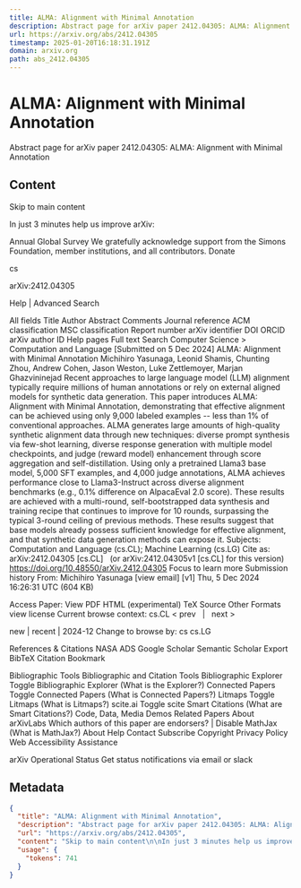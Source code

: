 ```yaml
---
title: ALMA: Alignment with Minimal Annotation
description: Abstract page for arXiv paper 2412.04305: ALMA: Alignment with Minimal Annotation
url: https://arxiv.org/abs/2412.04305
timestamp: 2025-01-20T16:18:31.191Z
domain: arxiv.org
path: abs_2412.04305
---
```


# ALMA: Alignment with Minimal Annotation


Abstract page for arXiv paper 2412.04305: ALMA: Alignment with Minimal Annotation


## Content

Skip to main content

In just 3 minutes help us improve arXiv:

Annual Global Survey
We gratefully acknowledge support from the Simons Foundation, member institutions, and all contributors.
Donate
>
cs
>
arXiv:2412.04305

Help | Advanced Search

All fields
Title
Author
Abstract
Comments
Journal reference
ACM classification
MSC classification
Report number
arXiv identifier
DOI
ORCID
arXiv author ID
Help pages
Full text
Search
Computer Science > Computation and Language
[Submitted on 5 Dec 2024]
ALMA: Alignment with Minimal Annotation
Michihiro Yasunaga, Leonid Shamis, Chunting Zhou, Andrew Cohen, Jason Weston, Luke Zettlemoyer, Marjan Ghazvininejad
Recent approaches to large language model (LLM) alignment typically require millions of human annotations or rely on external aligned models for synthetic data generation. This paper introduces ALMA: Alignment with Minimal Annotation, demonstrating that effective alignment can be achieved using only 9,000 labeled examples -- less than 1% of conventional approaches. ALMA generates large amounts of high-quality synthetic alignment data through new techniques: diverse prompt synthesis via few-shot learning, diverse response generation with multiple model checkpoints, and judge (reward model) enhancement through score aggregation and self-distillation. Using only a pretrained Llama3 base model, 5,000 SFT examples, and 4,000 judge annotations, ALMA achieves performance close to Llama3-Instruct across diverse alignment benchmarks (e.g., 0.1% difference on AlpacaEval 2.0 score). These results are achieved with a multi-round, self-bootstrapped data synthesis and training recipe that continues to improve for 10 rounds, surpassing the typical 3-round ceiling of previous methods. These results suggest that base models already possess sufficient knowledge for effective alignment, and that synthetic data generation methods can expose it.
Subjects:	Computation and Language (cs.CL); Machine Learning (cs.LG)
Cite as:	arXiv:2412.04305 [cs.CL]
 	(or arXiv:2412.04305v1 [cs.CL] for this version)
 	
https://doi.org/10.48550/arXiv.2412.04305
Focus to learn more
Submission history
From: Michihiro Yasunaga [view email]
[v1] Thu, 5 Dec 2024 16:26:31 UTC (604 KB)

Access Paper:
View PDF
HTML (experimental)
TeX Source
Other Formats
view license
Current browse context:
cs.CL
< prev   |   next >

new | recent | 2024-12
Change to browse by:
cs
cs.LG

References & Citations
NASA ADS
Google Scholar
Semantic Scholar
Export BibTeX Citation
Bookmark
 
Bibliographic Tools
Bibliographic and Citation Tools
Bibliographic Explorer Toggle
Bibliographic Explorer (What is the Explorer?)
Connected Papers Toggle
Connected Papers (What is Connected Papers?)
Litmaps Toggle
Litmaps (What is Litmaps?)
scite.ai Toggle
scite Smart Citations (What are Smart Citations?)
Code, Data, Media
Demos
Related Papers
About arXivLabs
Which authors of this paper are endorsers? | Disable MathJax (What is MathJax?)
About
Help
Contact
Subscribe
Copyright
Privacy Policy
Web Accessibility Assistance

arXiv Operational Status 
Get status notifications via email or slack

## Metadata

```json
{
  "title": "ALMA: Alignment with Minimal Annotation",
  "description": "Abstract page for arXiv paper 2412.04305: ALMA: Alignment with Minimal Annotation",
  "url": "https://arxiv.org/abs/2412.04305",
  "content": "Skip to main content\n\nIn just 3 minutes help us improve arXiv:\n\nAnnual Global Survey\nWe gratefully acknowledge support from the Simons Foundation, member institutions, and all contributors.\nDonate\n>\ncs\n>\narXiv:2412.04305\n\nHelp | Advanced Search\n\nAll fields\nTitle\nAuthor\nAbstract\nComments\nJournal reference\nACM classification\nMSC classification\nReport number\narXiv identifier\nDOI\nORCID\narXiv author ID\nHelp pages\nFull text\nSearch\nComputer Science > Computation and Language\n[Submitted on 5 Dec 2024]\nALMA: Alignment with Minimal Annotation\nMichihiro Yasunaga, Leonid Shamis, Chunting Zhou, Andrew Cohen, Jason Weston, Luke Zettlemoyer, Marjan Ghazvininejad\nRecent approaches to large language model (LLM) alignment typically require millions of human annotations or rely on external aligned models for synthetic data generation. This paper introduces ALMA: Alignment with Minimal Annotation, demonstrating that effective alignment can be achieved using only 9,000 labeled examples -- less than 1% of conventional approaches. ALMA generates large amounts of high-quality synthetic alignment data through new techniques: diverse prompt synthesis via few-shot learning, diverse response generation with multiple model checkpoints, and judge (reward model) enhancement through score aggregation and self-distillation. Using only a pretrained Llama3 base model, 5,000 SFT examples, and 4,000 judge annotations, ALMA achieves performance close to Llama3-Instruct across diverse alignment benchmarks (e.g., 0.1% difference on AlpacaEval 2.0 score). These results are achieved with a multi-round, self-bootstrapped data synthesis and training recipe that continues to improve for 10 rounds, surpassing the typical 3-round ceiling of previous methods. These results suggest that base models already possess sufficient knowledge for effective alignment, and that synthetic data generation methods can expose it.\nSubjects:\tComputation and Language (cs.CL); Machine Learning (cs.LG)\nCite as:\tarXiv:2412.04305 [cs.CL]\n \t(or arXiv:2412.04305v1 [cs.CL] for this version)\n \t\nhttps://doi.org/10.48550/arXiv.2412.04305\nFocus to learn more\nSubmission history\nFrom: Michihiro Yasunaga [view email]\n[v1] Thu, 5 Dec 2024 16:26:31 UTC (604 KB)\n\nAccess Paper:\nView PDF\nHTML (experimental)\nTeX Source\nOther Formats\nview license\nCurrent browse context:\ncs.CL\n< prev   |   next >\n\nnew | recent | 2024-12\nChange to browse by:\ncs\ncs.LG\n\nReferences & Citations\nNASA ADS\nGoogle Scholar\nSemantic Scholar\nExport BibTeX Citation\nBookmark\n \nBibliographic Tools\nBibliographic and Citation Tools\nBibliographic Explorer Toggle\nBibliographic Explorer (What is the Explorer?)\nConnected Papers Toggle\nConnected Papers (What is Connected Papers?)\nLitmaps Toggle\nLitmaps (What is Litmaps?)\nscite.ai Toggle\nscite Smart Citations (What are Smart Citations?)\nCode, Data, Media\nDemos\nRelated Papers\nAbout arXivLabs\nWhich authors of this paper are endorsers? | Disable MathJax (What is MathJax?)\nAbout\nHelp\nContact\nSubscribe\nCopyright\nPrivacy Policy\nWeb Accessibility Assistance\n\narXiv Operational Status \nGet status notifications via email or slack",
  "usage": {
    "tokens": 741
  }
}
```
